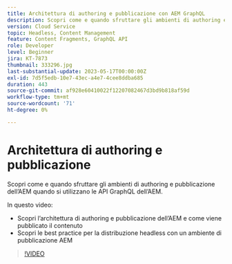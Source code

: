 ```yaml
---
title: Architettura di authoring e pubblicazione con AEM GraphQL
description: Scopri come e quando sfruttare gli ambienti di authoring e pubblicazione dell’AEM quando si utilizzano le API GraphQL dell’AEM.
version: Cloud Service
topic: Headless, Content Management
feature: Content Fragments, GraphQL API
role: Developer
level: Beginner
jira: KT-7873
thumbnail: 333296.jpg
last-substantial-update: 2023-05-17T00:00:00Z
exl-id: 7d5f5edb-10e7-43ec-a4e7-4cee8ddba685
duration: 443
source-git-commit: af928e60410022f12207082467d3bd9b818af59d
workflow-type: tm+mt
source-wordcount: '71'
ht-degree: 0%

---
```


# Architettura di authoring e pubblicazione

Scopri come e quando sfruttare gli ambienti di authoring e pubblicazione dell’AEM quando si utilizzano le API GraphQL dell’AEM.

In questo video:

+ Scopri l’architettura di authoring e pubblicazione dell’AEM e come viene pubblicato il contenuto
+ Scopri le best practice per la distribuzione headless con un ambiente di pubblicazione AEM

>[!VIDEO](https://video.tv.adobe.com/v/333296?quality=12&learn=on)
